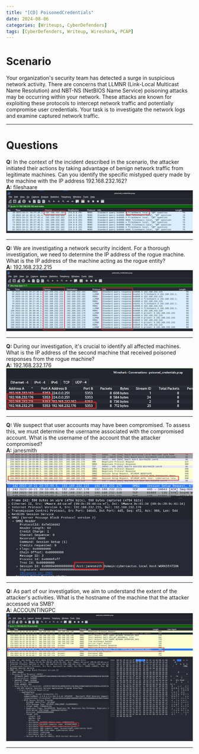 ```yaml
---
title: "[CD] PoisonedCredentials"
date: 2024-08-06
categories: [Writeups, CyberDefenders]
tags: [CyberDefenders, Writeup, Wireshark, PCAP]
---
```


# Scenario

Your organization's security team has detected a surge in suspicious network activity. There are concerns that LLMNR (Link-Local Multicast Name Resolution) and NBT-NS (NetBIOS Name Service) poisoning attacks may be occurring within your network. These attacks are known for exploiting these protocols to intercept network traffic and potentially compromise user credentials. Your task is to investigate the network logs and examine captured network traffic.

***

# Questions

**Q:** In the context of the incident described in the scenario, the attacker initiated their actions by taking advantage of benign network traffic from legitimate machines. Can you identify the specific mistyped query made by the machine with the IP address 192.168.232.162? <br />
**A:** fileshaare
<img src="/assets/img/PoisonedCredentials/PoisonedCredentials-q1-1.png" alt="PoisonedCredentials">

***

**Q:** We are investigating a network security incident. For a thorough investigation, we need to determine the IP address of the rogue machine. What is the IP address of the machine acting as the rogue entity? <br />
**A:** 192.168.232.215
<img src="/assets/img/PoisonedCredentials/PoisonedCredentials-q2-1.png" alt="PoisonedCredentials">

***

**Q:** During our investigation, it's crucial to identify all affected machines. What is the IP address of the second machine that received poisoned responses from the rogue machine? <br />
**A:** 192.168.232.176
<img src="/assets/img/PoisonedCredentials/PoisonedCredentials-q3-1.png" alt="PoisonedCredentials">

***

**Q:** We suspect that user accounts may have been compromised. To assess this, we must determine the username associated with the compromised account. What is the username of the account that the attacker compromised? <br />
**A:** janesmith
<img src="/assets/img/PoisonedCredentials/PoisonedCredentials-q4-1.png" alt="PoisonedCredentials">
<img src="/assets/img/PoisonedCredentials/PoisonedCredentials-q4-2.png" alt="PoisonedCredentials">

***

**Q:** As part of our investigation, we aim to understand the extent of the attacker's activities. What is the hostname of the machine that the attacker accessed via SMB? <br />
**A:** ACCOUNTINGPC
<img src="/assets/img/PoisonedCredentials/PoisonedCredentials-q5-1.png" alt="PoisonedCredentials">

***